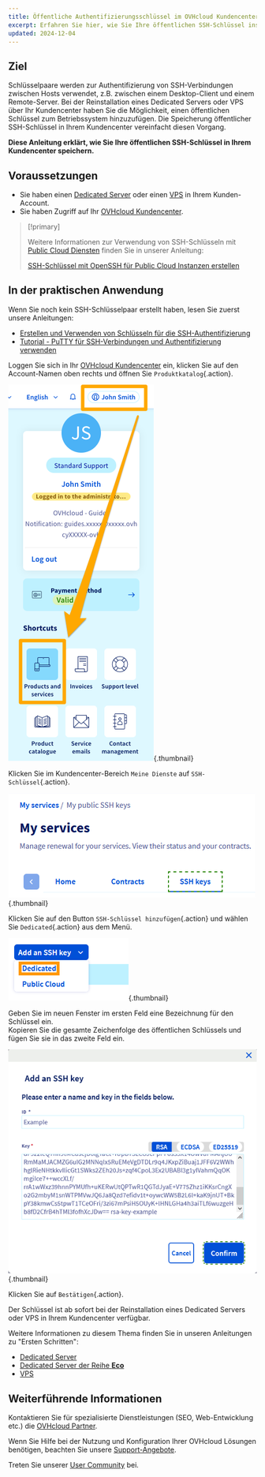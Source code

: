 ```yaml
---
title: Öffentliche Authentifizierungsschlüssel im OVHcloud Kundencenter speichern
excerpt: Erfahren Sie hier, wie Sie Ihre öffentlichen SSH-Schlüssel ins OVHcloud Kundencenter importieren können
updated: 2024-12-04
---
```


## Ziel

Schlüsselpaare werden zur Authentifizierung von SSH-Verbindungen zwischen Hosts verwendet, z.B. zwischen einem Desktop-Client und einem Remote-Server. Bei der Reinstallation eines Dedicated Servers oder VPS über Ihr Kundencenter haben Sie die Möglichkeit, einen öffentlichen Schlüssel zum Betriebssystem hinzuzufügen. Die Speicherung öffentlicher SSH-Schlüssel in Ihrem Kundencenter vereinfacht diesen Vorgang.

**Diese Anleitung erklärt, wie Sie Ihre öffentlichen SSH-Schlüssel in Ihrem Kundencenter speichern.**

## Voraussetzungen

- Sie haben einen [Dedicated Server](/links/bare-metal/bare-metal) oder einen [VPS](/links/bare-metal/vps) in Ihrem Kunden-Account.
- Sie haben Zugriff auf Ihr [OVHcloud Kundencenter](/links/manager).

> [!primary]
>
> Weitere Informationen zur Verwendung von SSH-Schlüsseln mit [Public Cloud Diensten](/links/public-cloud/public-cloud) finden Sie in unserer Anleitung:
>
> [SSH-Schlüssel mit OpenSSH für Public Cloud Instanzen erstellen](/pages/public_cloud/compute/creating-ssh-keys-pci)

## In der praktischen Anwendung

Wenn Sie noch kein SSH-Schlüsselpaar erstellt haben, lesen Sie zuerst unsere Anleitungen:

- [Erstellen und Verwenden von Schlüsseln für die SSH-Authentifizierung](/pages/bare_metal_cloud/dedicated_servers/creating-ssh-keys-dedicated)
- [Tutorial - PuTTY für SSH-Verbindungen und Authentifizierung verwenden](/pages/web_cloud/web_hosting/ssh_using_putty_on_windows)

Loggen Sie sich in Ihr [OVHcloud Kundencenter](/links/manager) ein, klicken Sie auf den Account-Namen oben rechts und öffnen Sie `Produktkatalog`{.action}.

![Products and Services](/pages/assets/screens/control_panel/product-selection/right-column/products-services.png){.thumbnail}

Klicken Sie im Kundencenter-Bereich `Meine Dienste` auf `SSH-Schlüssel`{.action}.

![control panel ssh keys](images/importkey1.png){.thumbnail}

Klicken Sie auf den Button `SSH-Schlüssel hinzufügen`{.action} und wählen Sie `Dedicated`{.action} aus dem Menü.

![control panel ssh keys](images/importkey2.png){.thumbnail}

Geben Sie im neuen Fenster im ersten Feld eine Bezeichnung für den Schlüssel ein.  
Kopieren Sie die gesamte Zeichenfolge des öffentlichen Schlüssels und fügen Sie sie in das zweite Feld ein.

![control panel ssh keys](images/importkey3.png){.thumbnail}

Klicken Sie auf `Bestätigen`{.action}.

Der Schlüssel ist ab sofort bei der Reinstallation eines Dedicated Servers oder VPS in Ihrem Kundencenter verfügbar.

Weitere Informationen zu diesem Thema finden Sie in unseren Anleitungen zu "Ersten Schritten":

- [Dedicated Server](/pages/bare_metal_cloud/dedicated_servers/getting-started-with-dedicated-server)
- [Dedicated Server der Reihe **Eco**](/pages/bare_metal_cloud/dedicated_servers/getting-started-with-dedicated-server-eco)
- [VPS](/pages/bare_metal_cloud/virtual_private_servers/starting_with_a_vps)

## Weiterführende Informationen

Kontaktieren Sie für spezialisierte Dienstleistungen (SEO, Web-Entwicklung etc.) die [OVHcloud Partner](/links/partner).

Wenn Sie Hilfe bei der Nutzung und Konfiguration Ihrer OVHcloud Lösungen benötigen, beachten Sie unsere [Support-Angebote](/links/support).

Treten Sie unserer [User Community](/links/community) bei.